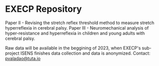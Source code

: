# EXECP Repository
Paper II - Revising the stretch reflex threshold method to measure stretch hyperreflexia in cerebral palsy.
Paper III - Neuromechanical analysis of hyper-resistance and hyperreflexia in children and young adults with cerebral palsy.

Raw data will be available in the beggining of 2023, when EXECP's sub-project ISENS finishes data collection and data is anonymized.
Contact: pvaladao@tuta.io
